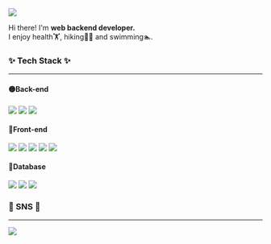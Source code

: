 <!--
**Dayeong-Hwang/Dayeong-Hwang** is a ✨ _special_ ✨ repository because its `README.md` (this file) appears on your GitHub profile.

Here are some ideas to get you started:

- 🔭 I’m currently working on ...
- 🌱 I’m currently learning ...
- 👯 I’m looking to collaborate on ...
- 🤔 I’m looking for help with ...
- 💬 Ask me about ...
- 📫 How to reach me: ...
- 😄 Pronouns: ... 
- ⚡ Fun fact: ...
-->



<a href="mailto:hwangdayeong.web@gmail.com">
<img src="https://img.shields.io/badge/hwangdayeong.web@gmail.com-EA4335?style=flat-square&logo=Gmail&logoColor=white"/></a>




<p>
Hi there! I'm <b>web backend developer.</b><br>
I enjoy health🏋️, hiking🧗‍♀️ and swimming🏊.
</p>

### ✨ Tech Stack ✨
<hr>

<h4>🟡Back-end</h4>
<p>
  <img src="https://img.shields.io/badge/Java-007396?style=flat-square&logo=Java&logoColor=white"/>
  <img src="https://img.shields.io/badge/Spring-6DB33F?style=flat-square&logo=Spring&logoColor=white"/>
  <img src="https://img.shields.io/badge/Android Studio-3DDC84?style=flat-square&logo=Android Studio&logoColor=white"/>
</p>

<h4>🔵Front-end</h4>
<p>
  <img src="https://img.shields.io/badge/HTML5-E34F26?style=flat-square&logo=HTML5&logoColor=white"/>
  <img src="https://img.shields.io/badge/CSS3-F4842D?style=flat-square&logo=CSS3&logoColor=white"/>
  <img src="https://img.shields.io/badge/jQuery-0769AD?style=flat-square&logo=jQuery&logoColor=white"/>
  <img src="https://img.shields.io/badge/JavaScript-F7DF1E?style=flat-square&logo=JavaScript&logoColor=white"/>
  <img src="https://img.shields.io/badge/Bootstrap-7952B3?style=flat-square&logo=Bootstrap&logoColor=white"/>
</p>
<h4>🔴Database</h4>
<p>
<img src="https://img.shields.io/badge/MySQL-4479A1?style=flat-square&logo=MySQL&logoColor=white"/>
<img src="https://img.shields.io/badge/Oracle-F80000?style=flat-square&logo=Oracle&logoColor=white"/>
<img src="https://img.shields.io/badge/MyBatis-000000?style=flat-square&logo=MyBatis&logoColor=white"/>
</p>






### 📩 SNS 📩
<hr>

<!-- 오픈카톡 링크 연결하기-->
<a href="#"><img src="https://img.shields.io/badge/KakaoTalk-FFCD00?style=flat-square&logo=KakaoTalk&logoColor=black&link=#"/></a> 
